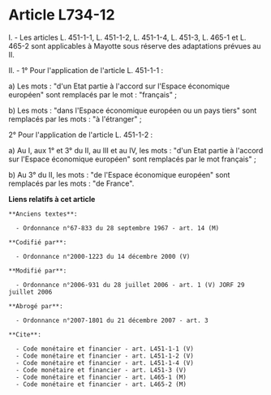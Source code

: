 # Article L734-12

I. - Les articles L. 451-1-1, L. 451-1-2, L. 451-1-4, L. 451-3, L. 465-1 et L. 465-2 sont applicables à Mayotte sous réserve
des adaptations prévues au II.

II. - 1° Pour l'application de l'article L. 451-1-1 :

a) Les mots : "d'un Etat partie à l'accord sur l'Espace économique européen" sont remplacés par le mot : "français" ;

b) Les mots : "dans l'Espace économique européen ou un pays tiers" sont remplacés par les mots : "à l'étranger" ;

2° Pour l'application de l'article L. 451-1-2 :

a) Au I, aux 1° et 3° du II, au III et au IV, les mots : "d'un Etat partie à l'accord sur l'Espace économique européen" sont
remplacés par le mot français" ;

b) Au 3° du II, les mots : "de l'Espace économique européen" sont remplacés par les mots : "de France".

**Liens relatifs à cet article**

	**Anciens textes**:

	  - Ordonnance n°67-833 du 28 septembre 1967 - art. 14 (M)

	**Codifié par**:

	  - Ordonnance n°2000-1223 du 14 décembre 2000 (V)

	**Modifié par**:

	  - Ordonnance n°2006-931 du 28 juillet 2006 - art. 1 (V) JORF 29 juillet 2006

	**Abrogé par**:

	  - Ordonnance n°2007-1801 du 21 décembre 2007 - art. 3

	**Cite**:

	  - Code monétaire et financier - art. L451-1-1 (V)
	  - Code monétaire et financier - art. L451-1-2 (V)
	  - Code monétaire et financier - art. L451-1-4 (V)
	  - Code monétaire et financier - art. L451-3 (V)
	  - Code monétaire et financier - art. L465-1 (M)
	  - Code monétaire et financier - art. L465-2 (M)
